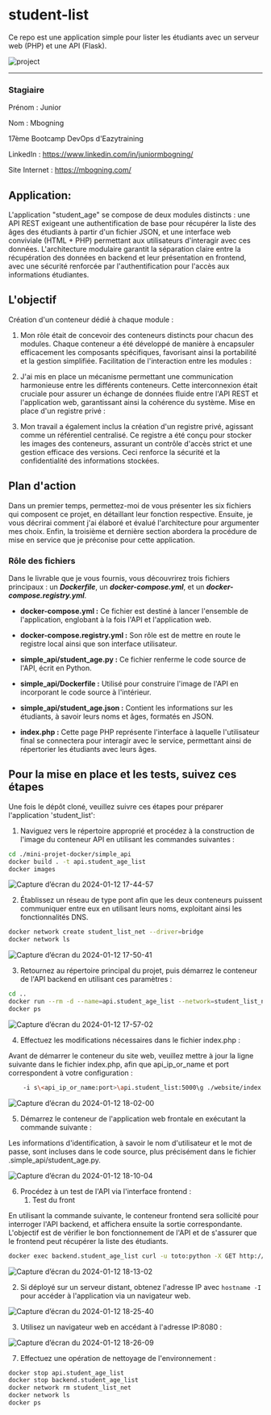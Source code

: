 # student-list 
Ce repo est une application simple pour lister les étudiants avec un serveur web (PHP) et une API (Flask).

![project](https://user-images.githubusercontent.com/18481009/84582395-ba230b00-adeb-11ea-9453-22ed1be7e268.jpg)


------------


### Stagiaire

Prénom : Junior

Nom : Mbogning

17ème Bootcamp DevOps  d'Eazytraining

LinkedIn : https://www.linkedin.com/in/juniormbogning/

Site Internet : https://mbogning.com/


## Application:
L'application "student_age" se compose de deux modules distincts : une API REST exigeant une authentification de base pour récupérer la liste des âges des étudiants à partir d'un fichier JSON, et une interface web conviviale (HTML + PHP) permettant aux utilisateurs d'interagir avec ces données. L'architecture modulaire garantit la séparation claire entre la récupération des données en backend et leur présentation en frontend, avec une sécurité renforcée par l'authentification pour l'accès aux informations étudiantes.

## L'objectif

Création d'un conteneur dédié à chaque module :

1. Mon rôle était de concevoir des conteneurs distincts pour chacun des modules. Chaque conteneur a été développé de manière à encapsuler efficacement les composants spécifiques, favorisant ainsi la portabilité et la gestion simplifiée.
Facilitation de l'interaction entre les modules :

2. J'ai mis en place un mécanisme permettant une communication harmonieuse entre les différents conteneurs. Cette interconnexion était cruciale pour assurer un échange de données fluide entre l'API REST et l'application web, garantissant ainsi la cohérence du système.
Mise en place d'un registre privé :

3. Mon travail a également inclus la création d'un registre privé, agissant comme un référentiel centralisé. Ce registre a été conçu pour stocker les images des conteneurs, assurant un contrôle d'accès strict et une gestion efficace des versions. Ceci renforce la sécurité et la confidentialité des informations stockées.

## Plan d'action

Dans un premier temps, permettez-moi de vous présenter les six fichiers qui composent ce projet, en détaillant leur fonction respective. Ensuite, je vous décrirai comment j'ai élaboré et évalué l'architecture pour argumenter mes choix. Enfin, la troisième et dernière section abordera la procédure de mise en service que je préconise pour cette application.

### Rôle des fichiers

Dans le livrable que je vous fournis, vous découvrirez trois fichiers principaux : un ***Dockerfile***, un ***docker-compose.yml***, et un ***docker-compose.registry.yml***.

- **docker-compose.yml :** Ce fichier est destiné à lancer l'ensemble de l'application, englobant à la fois l'API et l'application web.
  
- **docker-compose.registry.yml :** Son rôle est de mettre en route le registre local ainsi que son interface utilisateur.

- **simple_api/student_age.py :** Ce fichier renferme le code source de l'API, écrit en Python.

- **simple_api/Dockerfile :** Utilisé pour construire l'image de l'API en incorporant le code source à l'intérieur.

- **simple_api/student_age.json :** Contient les informations sur les étudiants, à savoir leurs noms et âges, formatés en JSON.

- **index.php :** Cette page PHP représente l'interface à laquelle l'utilisateur final se connectera pour interagir avec le service, permettant ainsi de répertorier les étudiants avec leurs âges.


## Pour la mise en place et les tests, suivez ces étapes 

Une fois le dépôt cloné, veuillez suivre ces étapes pour préparer l'application 'student_list':

1. Naviguez vers le répertoire approprié et procédez à la construction de l'image du conteneur API en utilisant les commandes suivantes :

```bash
cd ./mini-projet-docker/simple_api
docker build . -t api.student_age_list
docker images
```
![Capture d’écran du 2024-01-12 17-44-57](https://github.com/Mbogning/eazytraining-docker-project/assets/32342225/42893a1b-e99a-4079-84ce-c56e12b8f6b0)

2. Établissez un réseau de type pont afin que les deux conteneurs puissent communiquer entre eux en utilisant leurs noms, exploitant ainsi les fonctionnalités DNS.

```bash
docker network create student_list_net --driver=bridge
docker network ls
```
![Capture d’écran du 2024-01-12 17-50-41](https://github.com/Mbogning/eazytraining-docker-project/assets/32342225/552d288f-e266-4337-850f-7a856488a409)

3. Retournez au répertoire principal du projet, puis démarrez le conteneur de l'API backend en utilisant ces paramètres :

```bash
cd ..
docker run --rm -d --name=api.student_age_list --network=student_list_net -v ./simple_api/:/data/ api.student_age
docker ps
```
![Capture d’écran du 2024-01-12 17-57-02](https://github.com/Mbogning/eazytraining-docker-project/assets/32342225/f69bcdae-9833-4f10-9c89-4b081824141b)


4. Effectuez les modifications nécessaires dans le fichier index.php :

Avant de démarrer le conteneur du site web, veuillez mettre à jour la ligne suivante dans le fichier index.php, afin que api_ip_or_name et port correspondent à votre configuration :

```bash
    -i s\<api_ip_or_name:port>\api.student_list:5000\g ./website/index.php
```
![Capture d’écran du 2024-01-12 18-02-00](https://github.com/Mbogning/eazytraining-docker-project/assets/32342225/bfbb685f-d69e-4abc-bb9c-d9e552c0c26f)

5. Démarrez le conteneur de l'application web frontale en exécutant la commande suivante :

Les informations d'identification, à savoir le nom d'utilisateur et le mot de passe, sont incluses dans le code source, plus précisément dans le fichier .simple_api/student_age.py.

![Capture d’écran du 2024-01-12 18-10-04](https://github.com/Mbogning/eazytraining-docker-project/assets/32342225/75869609-f8da-4238-bc4d-9a9394e905f9)

6. Procédez à un test de l'API via l'interface frontend :
    1. Test du front

En utilisant la commande suivante, le conteneur frontend sera sollicité pour interroger l'API backend, et affichera ensuite la sortie correspondante. L'objectif est de vérifier le bon fonctionnement de l'API et de s'assurer que le frontend peut récupérer la liste des étudiants.

```bash
docker exec backend.student_age_list curl -u toto:python -X GET http://api.student_age_list:5000/pozos/api/v1.0/get_student_ages
```

![Capture d’écran du 2024-01-12 18-13-02](https://github.com/Mbogning/eazytraining-docker-project/assets/32342225/7e7f5590-b73d-4f29-a87f-2e0fe22268fb)

   2. Si déployé sur un serveur distant, obtenez l'adresse IP avec `hostname -I` pour accéder à l'application via un navigateur web.

![Capture d’écran du 2024-01-12 18-25-40](https://github.com/Mbogning/eazytraining-docker-project/assets/32342225/bc775383-d648-49c4-b245-3a6f5ef0b5e3)

   3. Utilisez un navigateur web en accédant à l'adresse IP:8080 :

![Capture d’écran du 2024-01-12 18-26-09](https://github.com/Mbogning/eazytraining-mini-projet-docker/assets/32342225/f8d76f4d-7141-4a58-aa8c-a46d022e95f1)


7. Effectuez une opération de nettoyage de l'environnement :

```bash
docker stop api.student_age_list
docker stop backend.student_age_list
docker network rm student_list_net
docker network ls
docker ps
```















